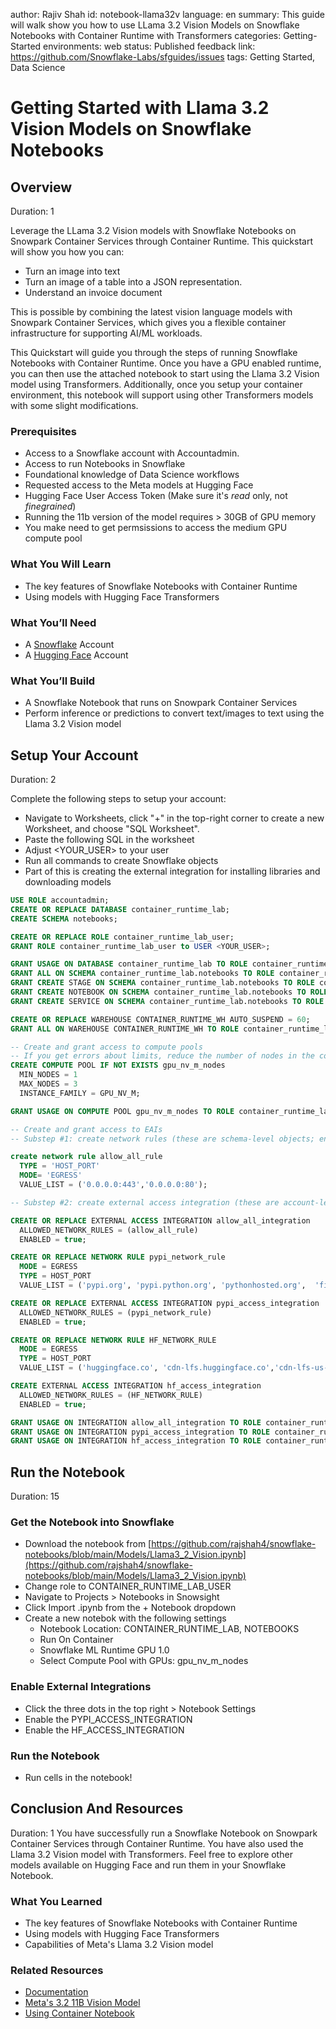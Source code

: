 author: Rajiv Shah
id: notebook-llama32v
language: en
summary: This guide will walk show you how to use LLama 3.2 Vision Models on Snowflake Notebooks with Container Runtime with Transformers
categories: Getting-Started
environments: web
status: Published 
feedback link: https://github.com/Snowflake-Labs/sfguides/issues
tags: Getting Started, Data Science

# Getting Started with Llama 3.2 Vision Models on Snowflake Notebooks
<!-- ------------------------ -->
## Overview 
Duration: 1

Leverage the LLama 3.2 Vision models with Snowflake Notebooks on Snowpark Container Services through Container Runtime. This quickstart will show you how you can:

- Turn an image into text
- Turn an image of a table into a JSON representation.
- Understand an invoice document

This is possible by combining the latest vision language models with Snowpark Container Services, which gives you a flexible container infrastructure for supporting AI/ML workloads. 

This Quickstart will guide you through the steps of running Snowflake Notebooks with Container Runtime. Once you have a GPU enabled runtime, you can then use the attached notebook to start using the Llama 3.2 Vision model using Transformers. Additionally, once you setup your container environment, this notebook will support using other Transformers models with some slight modifications.

### Prerequisites
- Access to a Snowflake account with Accountadmin. 
- Access to run Notebooks in Snowflake
- Foundational knowledge of Data Science workflows
- Requested access to the Meta models at Hugging Face
- Hugging Face User Access Token (Make sure it's _read_ only, not _finegrained_)
- Running the 11b version of the model requires > 30GB of GPU memory
- You make need to get permsissions to access the medium GPU compute pool

### What You Will Learn 
- The key features of Snowflake Notebooks with Container Runtime
- Using models with Hugging Face Transformers

### What You’ll Need 
- A [Snowflake](https://app.snowflake.com/) Account
- A [Hugging Face](https://huggingface.co/) Account

### What You’ll Build 
- A Snowflake Notebook that runs on Snowpark Container Services
- Perform inference or predictions to convert text/images to text using the Llama 3.2 Vision model

<!-- ------------------------ -->
## Setup Your Account
Duration: 2

Complete the following steps to setup your account:
- Navigate to Worksheets, click "+" in the top-right corner to create a new Worksheet, and choose "SQL Worksheet".
- Paste the following SQL in the worksheet 
- Adjust <YOUR_USER> to your user
- Run all commands to create Snowflake objects
- Part of this is creating the external integration for installing libraries and downloading models

```sql
USE ROLE accountadmin;
CREATE OR REPLACE DATABASE container_runtime_lab;
CREATE SCHEMA notebooks;

CREATE OR REPLACE ROLE container_runtime_lab_user;
GRANT ROLE container_runtime_lab_user to USER <YOUR_USER>;

GRANT USAGE ON DATABASE container_runtime_lab TO ROLE container_runtime_lab_user;
GRANT ALL ON SCHEMA container_runtime_lab.notebooks TO ROLE container_runtime_lab_user;
GRANT CREATE STAGE ON SCHEMA container_runtime_lab.notebooks TO ROLE container_runtime_lab_user;
GRANT CREATE NOTEBOOK ON SCHEMA container_runtime_lab.notebooks TO ROLE container_runtime_lab_user;
GRANT CREATE SERVICE ON SCHEMA container_runtime_lab.notebooks TO ROLE container_runtime_lab_user;

CREATE OR REPLACE WAREHOUSE CONTAINER_RUNTIME_WH AUTO_SUSPEND = 60;
GRANT ALL ON WAREHOUSE CONTAINER_RUNTIME_WH TO ROLE container_runtime_lab_user;

-- Create and grant access to compute pools
-- If you get errors about limits, reduce the number of nodes in the compute pools
CREATE COMPUTE POOL IF NOT EXISTS gpu_nv_m_nodes
  MIN_NODES = 1
  MAX_NODES = 3
  INSTANCE_FAMILY = GPU_NV_M;

GRANT USAGE ON COMPUTE POOL gpu_nv_m_nodes TO ROLE container_runtime_lab_user;

-- Create and grant access to EAIs
-- Substep #1: create network rules (these are schema-level objects; end users do not need direct access to the network rules)

create network rule allow_all_rule
  TYPE = 'HOST_PORT'
  MODE= 'EGRESS'
  VALUE_LIST = ('0.0.0.0:443','0.0.0.0:80');

-- Substep #2: create external access integration (these are account-level objects; end users need access to this to access the public internet with endpoints defined in network rules)

CREATE OR REPLACE EXTERNAL ACCESS INTEGRATION allow_all_integration
  ALLOWED_NETWORK_RULES = (allow_all_rule)
  ENABLED = true;

CREATE OR REPLACE NETWORK RULE pypi_network_rule
  MODE = EGRESS
  TYPE = HOST_PORT
  VALUE_LIST = ('pypi.org', 'pypi.python.org', 'pythonhosted.org',  'files.pythonhosted.org');

CREATE OR REPLACE EXTERNAL ACCESS INTEGRATION pypi_access_integration
  ALLOWED_NETWORK_RULES = (pypi_network_rule)
  ENABLED = true;

CREATE OR REPLACE NETWORK RULE HF_NETWORK_RULE
  MODE = EGRESS
  TYPE = HOST_PORT
  VALUE_LIST = ('huggingface.co', 'cdn-lfs.huggingface.co','cdn-lfs-us-1.huggingface.co', 'cdn-lfs-us-1.hf.co');

CREATE EXTERNAL ACCESS INTEGRATION hf_access_integration
  ALLOWED_NETWORK_RULES = (HF_NETWORK_RULE)
  ENABLED = true;

GRANT USAGE ON INTEGRATION allow_all_integration TO ROLE container_runtime_lab_user;
GRANT USAGE ON INTEGRATION pypi_access_integration TO ROLE container_runtime_lab_user;
GRANT USAGE ON INTEGRATION hf_access_integration TO ROLE container_runtime_lab_user;

```
<!-- ------------------------ -->
## Run the Notebook
Duration: 15

### Get the Notebook into Snowflake
- Download the notebook from [https://github.com/rajshah4/snowflake-notebooks/blob/main/Models/Llama3_2_Vision.ipynb](https://github.com/rajshah4/snowflake-notebooks/blob/main/Models/Llama3_2_Vision.ipynb)
- Change role to CONTAINER_RUNTIME_LAB_USER
- Navigate to Projects > Notebooks in Snowsight
- Click Import .ipynb from the + Notebook dropdown
- Create a new notebok with the following settings
  - Notebook Location: CONTAINER_RUNTIME_LAB, NOTEBOOKS
  - Run On Container
  - Snowflake ML Runtime GPU 1.0
  - Select Compute Pool with GPUs: gpu_nv_m_nodes

### Enable External Integrations
- Click the three dots in the top right > Notebook Settings
- Enable the PYPI_ACCESS_INTEGRATION
- Enable the HF_ACCESS_INTEGRATION

### Run the Notebook
- Run cells in the notebook!

<!-- ------------------------ -->
## Conclusion And Resources
Duration: 1
You have successfully run a Snowflake Notebook on Snowpark Container Services through Container Runtime. You have also used the Llama 3.2 Vision model with Transformers. Feel free to explore other models available on Hugging Face and run them in your Snowflake Notebook. 

### What You Learned
- The key features of Snowflake Notebooks with Container Runtime
- Using models with Hugging Face Transformers
- Capabilities of Meta's Llama 3.2 Vision model

### Related Resources
- [Documentation](https://docs.snowflake.com/LIMITEDACCESS/snowsight-notebooks/ui-snowsight-notebooks-runtime)
- [Meta's 3.2 11B Vision Model](https://huggingface.co/meta-llama/Llama-3.2-11B-Vision-Instruct)
- [Using Container Notebook](https://quickstarts.snowflake.com/guide/notebook-container-runtime/)
